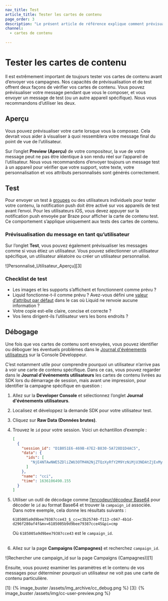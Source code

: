 ```yaml
---
nav_title: Test
article_title: Tester les cartes de contenu
page_order: 3
description: "Le présent article de référence explique comment prévisualiser et tester les cartes de contenu, et décrit certaines des meilleures pratiques."
channel:
  - cartes de contenu
  
---
```


# Tester les cartes de contenu

Il est extrêmement important de toujours tester vos cartes de contenu avant d’envoyer vos campagnes. Nos capacités de prévisualisation et de test offrent deux façons de vérifier vos cartes de contenu. Vous pouvez prévisualiser votre message pendant que vous le composer, et vous envoyer un message de test (ou un autre appareil spécifique). Nous vous recommandons d’utiliser les deux.

## Aperçu

Vous pouvez prévisualiser votre carte lorsque vous la composez. Cela devrait vous aider à visualiser à quoi ressemblera votre message final du point de vue de l’utilisateur.

Sur l’onglet **Preview (Aperçu)** de votre compositeur, la vue de votre message peut ne pas être identique à son rendu réel sur l’appareil de l’utilisateur. Nous vous recommandons d’envoyer toujours un message test à un appareil pour vérifier que votre support, votre texte, votre personnalisation et vos attributs personnalisés sont générés correctement.

## Test

Pour envoyer un test à [groupes]({{site.baseurl}}/user_guide/administrative/app_settings/developer_console/internal_groups_tab/#content-test-groups) ou des utilisateurs individuels pour tester votre contenu, la notification push doit être activé sur vos appareils de test avant l’envoi. Pour les utilisateurs iOS, vous devez appuyer sur la notification push envoyée par Braze pour afficher la carte de contenu test. Ce comportement s’applique uniquement aux tests des cartes de contenu.

### Prévisualisation du message en tant qu’utilisateur

Sur l’onglet **Test**, vous pouvez également prévisualiser les messages comme si vous étiez un utilisateur. Vous pouvez sélectionner un utilisateur spécifique, un utilisateur aléatoire ou créer un utilisateur personnalisé.

![Personnalisé_Utilisateur_Aperçu][3]

### Checklist de test

- Les images et les supports s’affichent et fonctionnent comme prévu ?
- Liquid fonctionne-t-il comme prévu ? Avez-vous défini une [valeur d’attribut par défaut]({{site.baseurl}}/user_guide/personalization_and_dynamic_content/liquid/conditional_logic/#accounting-for-null-attribute-values) dans le cas où Liquid ne renvoie aucune information ?
- Votre copie est-elle claire, concise et correcte ?
- Vos liens dirigent-ils l’utilisateur vers les bons endroits ?

## Débogage

Une fois que vos cartes de contenu sont envoyées, vous pouvez identifier ou déboguer les éventuels problèmes dans le [Journal d'événements utilisateurs]({{site.baseurl}}/user_guide/administrative/app_settings/developer_console/event_user_log_tab/) sur la Console Développeur. 

C’est notamment utile pour comprendre pourquoi un utilisateur n’arrive pas à voir une carte de contenu spécifique. Dans ce cas, vous pouvez regarder dans le **Journal d'événements utilisateurs** les cartes de contenu livrées au SDK lors du démarrage de session, mais avant une impression, pour identifier la campagne spécifique en question :

1. Allez sur la **Developer Console** et sélectionnez l’onglet **Journal d'événements utilisateurs**.
2. Localisez et développez la demande SDK pour votre utilisateur test.
3. Cliquez sur **Raw Data (Données brutes)**.
4. Trouvez le `id` pour votre session. Voici un échantillon d’exemple :

    ```json
    [
      {
        "session_id": "D1B051E6-469B-47E2-B830-5A728D1D4AC5",
        "data": {
          "ids": [
            "NjE4NTAwNWE5ZDliZWU3OTM4N2NjZTQzXyRfY2M9YzNiMjU3NDAtZjExMy1jMDQ3LTRiMWQtZDI5NmYyODBhZjRmJm12PTYxODUwMDViOWQ5YmVlNzkzODdjY2U0NSZwaT1jbXA="
          ]
        },
        "name": "cci",
        "time": 1636106490.155
      }
    ]
    ```

5. Utiliser un outil de décodage comme [l’encodeur/décodeur Base64](https://www.base64decode.org/) pour décoder le `id` au format Base64 et trouver la `campaign_id` associée. Dans notre exemple, cela donne les résultats suivants :

    ```
    6185005a9d9bee79387cce43_$_cc=c3b25740-f113-c047-4b1d-d296f280af4f&mv=6185005b9d9bee79387cce45&pi=cmp
    ```

    Où `6185005a9d9bee79387cce43` est le `campaign_id`.<br><br>
6. Allez sur la page **Campaigns (Campagnes)** et recherchez `campaign_id`.

![Rechercher une campaign_id sur la page Campaigns (Campagnes)][1]

Ensuite, vous pouvez examiner les paramètres et le contenu de vos messages pour déterminer pourquoi un utilisateur ne voit pas une carte de contenu particulière.

[1]: {% image_buster /assets/img_archive/cc_debug.png %}
[3]: {% image_buster /assets/img/cc-user-preview.png %}
